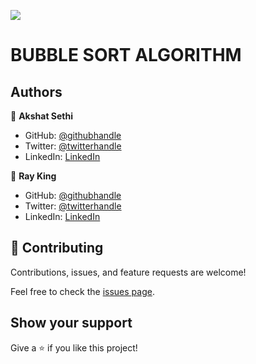![](https://img.shields.io/badge/Microverse-blueviolet)

# BUBBLE SORT ALGORITHM


## Authors

👤 **Akshat Sethi**
- GitHub: [@githubhandle](https://github.com/iam-Akshat)
- Twitter: [@twitterhandle](https://twitter.com/akshatsethi)
- LinkedIn: [LinkedIn](https://www.linkedin.com/in/akshat-sethi-786737ba/)

👤 **Ray King**

- GitHub: [@githubhandle](https://github.com/rayking12)
- Twitter: [@twitterhandle](https://twitter.com/_rayKing__)
- LinkedIn: [LinkedIn](https://www.linkedin.com/in/king-ray-514b89133)

## 🤝 Contributing

Contributions, issues, and feature requests are welcome!

Feel free to check the [issues page](issues/).

## Show your support

Give a ⭐️ if you like this project!
